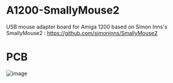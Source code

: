 # A1200-SmallyMouse2
USB mouse adapter board for Amiga 1200 based on Simon Inns's SmallyMouse2 :
https://github.com/simoninns/SmallyMouse2

# PCB

![image](https://user-images.githubusercontent.com/81614352/229282867-77e043ec-8187-4d7c-bc52-6e2b7f25b9b3.png)
